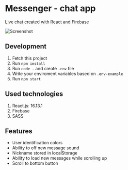 # Messenger - chat app

Live chat created with React and Firebase

![Screenshot](https://i.imgur.com/cunITIf.png)

## Development

1. Fetch this project
2. Run `npm install`
3. Run `code .` and create `.env` file
4. Write your enviroment variables based on `.env-example`
5. Run `npm start`

## Used technologies

1. React.js: 16.13.1
2. Firebase
3. SASS

## Features

- User identification colors
- Ability to off new message sound
- Nickname stored in localStorage
- Ability to load new messages while scrolling up
- Scroll to bottom button
